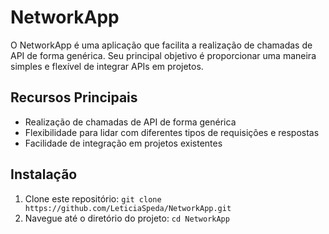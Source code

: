 # NetworkApp

O NetworkApp é uma aplicação que facilita a realização de chamadas de API de forma genérica. Seu principal objetivo é proporcionar uma maneira simples e flexível de integrar APIs em projetos.

## Recursos Principais

- Realização de chamadas de API de forma genérica
- Flexibilidade para lidar com diferentes tipos de requisições e respostas
- Facilidade de integração em projetos existentes

## Instalação

1. Clone este repositório: `git clone https://github.com/LeticiaSpeda/NetworkApp.git`
2. Navegue até o diretório do projeto: `cd NetworkApp`


